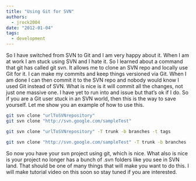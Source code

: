 ```yaml
---
title: "Using Git for SVN"
authors:
  - jrock2004
date: "2012-01-04"
tags:
  - development
---
```


So I have switched from SVN to Git and I am very happy about it. When I am at work I am stuck using SVN and I hate it. So I learned about a command that git has called git svn. It allows me to clone an SVN repo and locally use Git for it. I can make my commits and keep things versioned via Git. When I am done I can then commit it to the SVN repo and nobody would know I used Git instead of SVN. What is nice is it will commit all the changes, not just one massive one. I have yet to run into and issue but that’s ok if I do. So if you are a Git user stuck in an SVN world, then this is the way to save yourself. Let me show you an example of how to use this.

```bash
git svn clone "urlToSVNrepository"
git svn clone "http://svn.google.com/sampleTest"

git svn clone "urlToSVNrepository" -T trunk -b branches -t tags

git svn clone "http://svn.google.com/sampleTest" -T trunk -b branches -t tags
```

So now you have your svn project using git, which is nice. What also is nice is your project no longer has a bunch of .svn folders like you see in SVN land. That should be one of many things that will make you want to do this. I will make tutorial video on this soon so stay tuned if you are interested.
